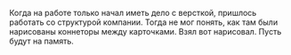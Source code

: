 Когда на работе только начал иметь дело с версткой, пришлось работать со структурой компании. 
Тогда не мог понять, как там были нарисованы коннеторы между карточками. Взял вот нарисовал. Пусть будут на память. 
